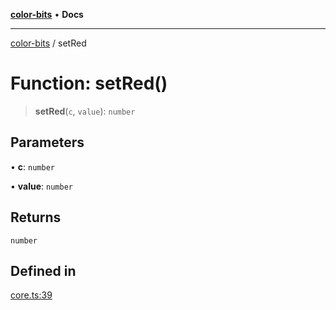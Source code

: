 [**color-bits**](../README.md) • **Docs**

***

[color-bits](../README.md) / setRed

# Function: setRed()

> **setRed**(`c`, `value`): `number`

## Parameters

• **c**: `number`

• **value**: `number`

## Returns

`number`

## Defined in

[core.ts:39](https://github.com/romgrk/color-bits/blob/c5c0102ea19a813c9c975d4fbcf79d350814076c/src/core.ts#L39)
